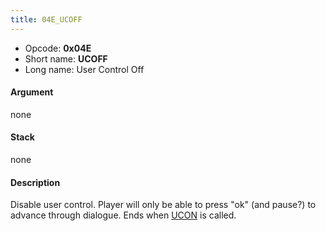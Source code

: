 ```yaml
---
title: 04E_UCOFF
---
```


-   Opcode: **0x04E**
-   Short name: **UCOFF**
-   Long name: User Control Off

#### Argument

none

#### Stack

none

#### Description

Disable user control. Player will only be able to press "ok" (and pause?) to advance through dialogue. Ends when [UCON](04D_UCON.md) is called.

